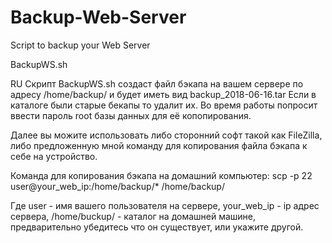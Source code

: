 # Backup-Web-Server
Script to backup your Web Server

BackupWS.sh

RU
Скрипт BackupWS.sh создаст файл бэкапа на вашем сервере по адресу /home/backup/ и будет иметь вид backup_2018-06-16.tar
Если в каталоге были старые бекапы то удалит их.
Во время работы попросит ввести пароль root базы данных для её копопирования.

Далее вы можите использовать либо сторонний софт такой как FileZilla, либо предложенную мной команду для копирования файла бэкапа к себе на устройство.

Команда для копирования бэкапа на домашний компьютер:
scp -p 22 user@your_web_ip:/home/backup/* /home/backup/

Где user - имя вашего пользователя на сервере, your_web_ip - ip адрес сервера, /home/buckup/ - каталог на домашней машине, предварительно убедитесь что он существует, или укажите другой.
